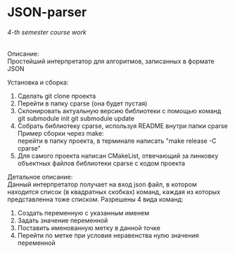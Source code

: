 # JSON-parser

###### 4-th semester course work

Описание:  
Простейший интерпретатор для алгоритмов, записанных в формате JSON

Установка и сборка:

1. Сделать git clone проекта
2. Перейти в папку cparse (она будет пустая)
3. Склонировать актуальную версию библиотеки с помощью команд
   git submodule init
   git submodule update
4. Собрать библиотеку cparse, используя README внутри папки cparse
   Пример сборки через make:  
   перейти в папку проекта, в терминале написать "make release -C cparse"
5. Для самого проекта написан CMakeList, отвечающий за линковку объектных файлов библиотеки cparse с кодом проекта

Детальное описание:  
Данный интерпретатор получает на вход json файл, в котором находится список (в квадратных скобках) команд, каждая из
которых представленна тоже списком.
Разрешены 4 вида команд:

1. Создать переменную с указанным именем
2. Задать значение переменной
3. Поставить именованную метку в данной точке
4. Перейти по метке при условия неравенства нулю значения переменной